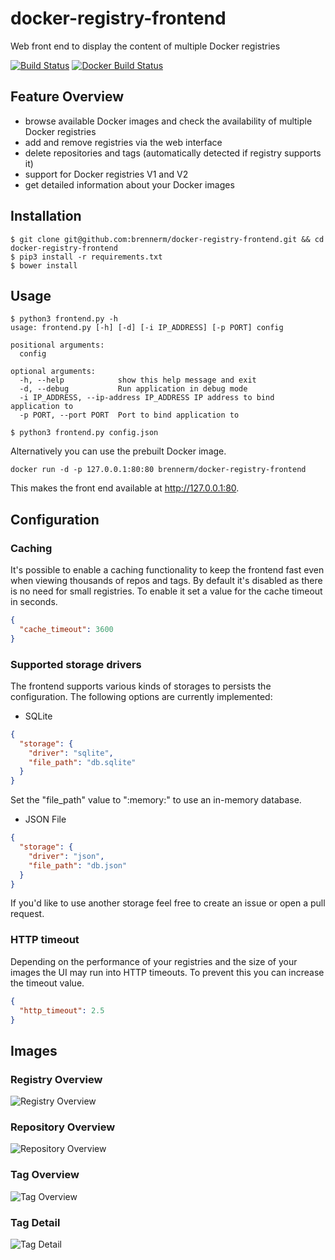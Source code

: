 # docker-registry-frontend
Web front end to display the content of multiple Docker registries

[![Build Status](https://travis-ci.org/brennerm/docker-registry-frontend.svg?branch=master)](https://travis-ci.org/brennerm/docker-registry-frontend)
[![Docker Build Status](https://img.shields.io/docker/build/brennerm/docker-registry-frontend.svg)](https://hub.docker.com/r/brennerm/docker-registry-frontend/)

## Feature Overview
- browse available Docker images and check the availability of multiple Docker registries
- add and remove registries via the web interface
- delete repositories and tags (automatically detected if registry supports it)
- support for Docker registries V1 and V2
- get detailed information about your Docker images

## Installation
```
$ git clone git@github.com:brennerm/docker-registry-frontend.git && cd docker-registry-frontend
$ pip3 install -r requirements.txt
$ bower install
```

## Usage
```
$ python3 frontend.py -h
usage: frontend.py [-h] [-d] [-i IP_ADDRESS] [-p PORT] config

positional arguments:
  config

optional arguments:
  -h, --help            show this help message and exit
  -d, --debug           Run application in debug mode
  -i IP_ADDRESS, --ip-address IP_ADDRESS IP address to bind application to
  -p PORT, --port PORT  Port to bind application to

$ python3 frontend.py config.json
```

Alternatively you can use the prebuilt Docker image.
```
docker run -d -p 127.0.0.1:80:80 brennerm/docker-registry-frontend
```
This makes the front end available at http://127.0.0.1:80.

## Configuration
### Caching
It's possible to enable a caching functionality to keep the frontend fast even when viewing thousands of repos and tags.
By default it's disabled as there is no need for small registries. To enable it set a value for the cache timeout in seconds.
```json
{
  "cache_timeout": 3600
}
```
### Supported storage drivers
The frontend supports various kinds of storages to persists the configuration.
The following options are currently implemented:
- SQLite
```json
{
  "storage": {
    "driver": "sqlite",
    "file_path": "db.sqlite"
  }
}
```
 Set the "file_path" value to ":memory:" to use an in-memory database.

- JSON File
```json
{
  "storage": {
    "driver": "json",
    "file_path": "db.json"
  }
}
```
If you'd like to use another storage feel free to create an issue or open a pull request.

### HTTP timeout
Depending on the performance of your registries and the size of your images the UI may run into HTTP timeouts.
To prevent this you can increase the timeout value.
```json
{
  "http_timeout": 2.5
}
```

## Images
### Registry Overview
![Registry Overview](/img/registry_overview.png)

### Repository Overview
![Repository Overview](/img/repo_overview.png)

### Tag Overview
![Tag Overview](/img/tag_overview.png)

### Tag Detail
![Tag Detail](/img/tag_detail.png)
